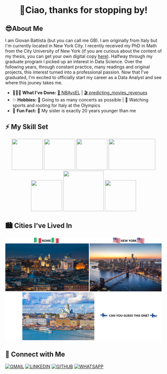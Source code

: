<h1 align="center">👋Ciao, thanks for stopping by!</h1>

## 😎About Me

I am Giovan Battista (but you can call me GB). I am originally from Italy but I'm currently located in New York City. I recently received my PhD in Math from the City University of New York (if you are curious about the content of my thesis, you can get your own digital copy [here](https://academicworks.cuny.edu/gc_etds/4775/)). Halfway through my graduate program I picked up an interest in Data Science. Over the following years, through constant practice, many readings and original projects, this interest turned into a professional passion. Now that I've graduated, I'm excited to officially start my career as a Data Analyst and see where this jouney takes me. 

- 👨🏻‍💻 **What I've Done:** [🏀 NBAvsEL](https://github.com/gb-pignatti/NBAvsEL) | [🎬 predicting_movies_revenues](https://github.com/gb-pignatti/predicting_movies_revenues)
- ✨ **Hobbies:** 🎵 Going to as many concerts as possible | 🥇 Watching sports and rooting for Italy at the Olympics
- 🌈 **Fun Fact:** 👧 My sister is exactly 20 years younger than me

## ⚡ My Skill Set

<center>
<div class="container">
<img src="https://cdn.jsdelivr.net/gh/devicons/devicon/icons/python/python-original-wordmark.svg" height = 100 width = 100/>
<img src="https://cdn.jsdelivr.net/gh/devicons/devicon/icons/numpy/numpy-original-wordmark.svg" height = 100 width = 100/>
<img src="https://cdn.jsdelivr.net/gh/devicons/devicon/icons/pandas/pandas-original-wordmark.svg" height = 100 width = 100/>  
<img src="https://upload.wikimedia.org/wikipedia/en/5/56/Matplotlib_logo.svg" style="position:relative;left:0px; top:0px;" height = 100 width = 150/>
<img src="https://raw.githubusercontent.com/mwaskom/seaborn/master/doc/_static/logo-tall-lightbg.svg" height = 100 width = 100/>
<img src="https://upload.wikimedia.org/wikipedia/commons/0/05/Scikit_learn_logo_small.svg" style="position:relative;top:0px" height = 130 width = 130/>
<img src="https://cdn.jsdelivr.net/gh/devicons/devicon/icons/sqlite/sqlite-original-wordmark.svg" height = 100 width = 100/></div> 
</center>    

## 🏙️ Cities I've Lived In

![my_cities](images/cities.png)
    
## 🔗 Connect with Me

<a href="mailto:gbpignatti5@gmail.com"><img src="https://img.shields.io/badge/Gmail-D14836?style=for-the-badge&logo=gmail&logoColor=white" alt="GMAIL"></a>
<a href="https://www.linkedin.com/in/gbpignatti//" target="_blank"><img src="https://img.shields.io/static/v1?label=&message=Linkedin&color=0A66C2&style=for-the-badge&logo=linkedin&logoColor=whitesmoke" alt="LINKEDIN"></a>
<a href="https://github.com/gb-pignatti"><img src="https://img.shields.io/static/v1?label=&message=GITHUB&color=%23181717&style=for-the-badge&logo=github&logoColor=whitesmoke" alt="GITHUB"></a>
<a href="https://wa.me/9173628795"><img src="https://img.shields.io/badge/WhatsApp-25D366?style=for-the-badge&logo=whatsapp&logoColor=white" alt="WHATSAPP"></a>
